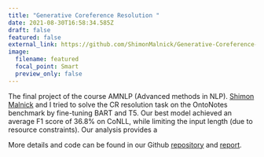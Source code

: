```yaml
---
title: "Generative Coreference Resolution "
date: 2021-08-30T16:58:34.585Z
draft: false
featured: false
external_link: https://github.com/ShimonMalnick/Generative-Coreference-Resolution
image:
  filename: featured
  focal_point: Smart
  preview_only: false
---
```

The final project of the course AMNLP (Advanced methods in NLP).  [Shimon Malnick](https://www.linkedin.com/in/shimon-malnick-1b8404125/) and I tried to solve the CR resolution task on the OntoNotes benchmark by fine-tuning BART and T5. Our best model achieved an average F1 score of 36.8% on CoNLL, while limiting the input length (due to resource constraints). Our analysis provides a 

More details and code can be found in our Github [repository](https://github.com/ShimonMalnick/Generative-Coreference-Resolution) and [report](https://drive.google.com/file/d/1UZ4IZqfQ-GxO6Hk_L5fLMc2BouO2079s/view).